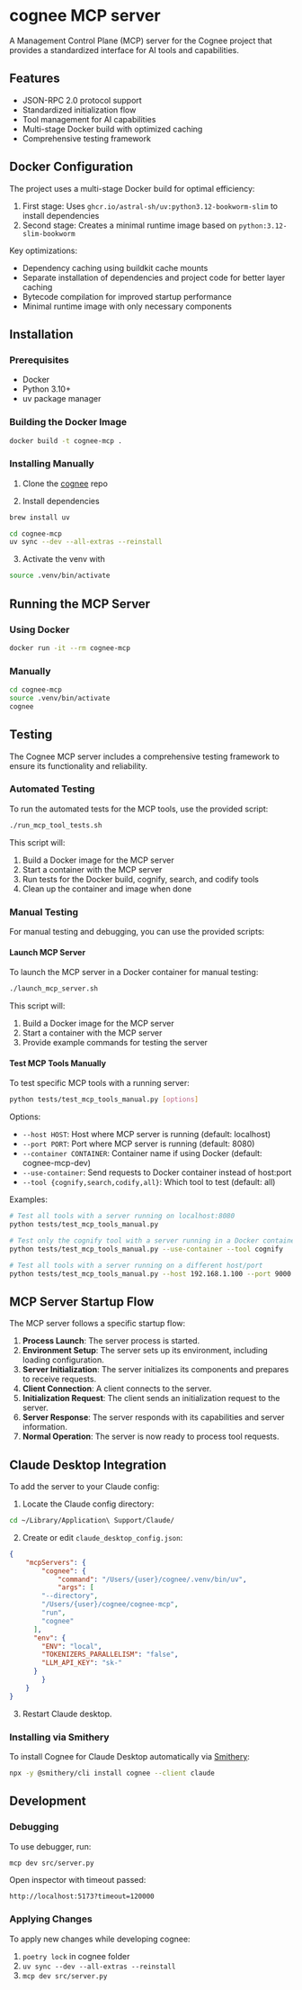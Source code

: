 # cognee MCP server

A Management Control Plane (MCP) server for the Cognee project that provides a standardized interface for AI tools and capabilities.

## Features

- JSON-RPC 2.0 protocol support
- Standardized initialization flow
- Tool management for AI capabilities
- Multi-stage Docker build with optimized caching
- Comprehensive testing framework

## Docker Configuration

The project uses a multi-stage Docker build for optimal efficiency:

1. First stage: Uses `ghcr.io/astral-sh/uv:python3.12-bookworm-slim` to install dependencies
2. Second stage: Creates a minimal runtime image based on `python:3.12-slim-bookworm`

Key optimizations:
- Dependency caching using buildkit cache mounts
- Separate installation of dependencies and project code for better layer caching
- Bytecode compilation for improved startup performance
- Minimal runtime image with only necessary components

## Installation

### Prerequisites

- Docker
- Python 3.10+
- uv package manager

### Building the Docker Image

```bash
docker build -t cognee-mcp .
```

### Installing Manually

1. Clone the [cognee](https://github.com/topoteretes/cognee) repo

2. Install dependencies

```bash
brew install uv
```

```bash
cd cognee-mcp
uv sync --dev --all-extras --reinstall
```

3. Activate the venv with

```bash
source .venv/bin/activate
```

## Running the MCP Server

### Using Docker

```bash
docker run -it --rm cognee-mcp
```

### Manually

```bash
cd cognee-mcp
source .venv/bin/activate
cognee
```

## Testing

The Cognee MCP server includes a comprehensive testing framework to ensure its functionality and reliability.

### Automated Testing

To run the automated tests for the MCP tools, use the provided script:

```bash
./run_mcp_tool_tests.sh
```

This script will:
1. Build a Docker image for the MCP server
2. Start a container with the MCP server
3. Run tests for the Docker build, cognify, search, and codify tools
4. Clean up the container and image when done

### Manual Testing

For manual testing and debugging, you can use the provided scripts:

#### Launch MCP Server

To launch the MCP server in a Docker container for manual testing:

```bash
./launch_mcp_server.sh
```

This script will:
1. Build a Docker image for the MCP server
2. Start a container with the MCP server
3. Provide example commands for testing the server

#### Test MCP Tools Manually

To test specific MCP tools with a running server:

```bash
python tests/test_mcp_tools_manual.py [options]
```

Options:
- `--host HOST`: Host where MCP server is running (default: localhost)
- `--port PORT`: Port where MCP server is running (default: 8080)
- `--container CONTAINER`: Container name if using Docker (default: cognee-mcp-dev)
- `--use-container`: Send requests to Docker container instead of host:port
- `--tool {cognify,search,codify,all}`: Which tool to test (default: all)

Examples:

```bash
# Test all tools with a server running on localhost:8080
python tests/test_mcp_tools_manual.py

# Test only the cognify tool with a server running in a Docker container
python tests/test_mcp_tools_manual.py --use-container --tool cognify

# Test all tools with a server running on a different host/port
python tests/test_mcp_tools_manual.py --host 192.168.1.100 --port 9000
```

## MCP Server Startup Flow

The MCP server follows a specific startup flow:

1. **Process Launch**: The server process is started.
2. **Environment Setup**: The server sets up its environment, including loading configuration.
3. **Server Initialization**: The server initializes its components and prepares to receive requests.
4. **Client Connection**: A client connects to the server.
5. **Initialization Request**: The client sends an initialization request to the server.
6. **Server Response**: The server responds with its capabilities and server information.
7. **Normal Operation**: The server is now ready to process tool requests.

## Claude Desktop Integration

To add the server to your Claude config:

1. Locate the Claude config directory:
```bash
cd ~/Library/Application\ Support/Claude/
```

2. Create or edit `claude_desktop_config.json`:
```json
{
	"mcpServers": {
		"cognee": {
			"command": "/Users/{user}/cognee/.venv/bin/uv",
			"args": [
        "--directory",
        "/Users/{user}/cognee/cognee-mcp",
        "run",
        "cognee"
      ],
      "env": {
        "ENV": "local",
        "TOKENIZERS_PARALLELISM": "false",
        "LLM_API_KEY": "sk-"
      }
		}
	}
}
```

3. Restart Claude desktop.

### Installing via Smithery

To install Cognee for Claude Desktop automatically via [Smithery](https://smithery.ai/server/cognee):

```bash
npx -y @smithery/cli install cognee --client claude
```

## Development

### Debugging

To use debugger, run:
```bash
mcp dev src/server.py
```

Open inspector with timeout passed:
```
http://localhost:5173?timeout=120000
```

### Applying Changes

To apply new changes while developing cognee:

1. `poetry lock` in cognee folder
2. `uv sync --dev --all-extras --reinstall`
3. `mcp dev src/server.py`
